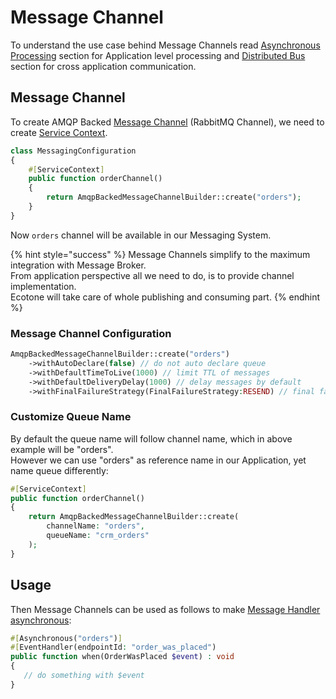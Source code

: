 # Message Channel

To understand the use case behind Message Channels read [Asynchronous Processing](../../modelling/asynchronous-handling/asynchronous-message-handlers.md) section for Application level processing and [Distributed Bus](../../modelling/microservices-php/distributed-bus/distributed-bus-with-service-map/) section for cross application communication.

## Message Channel

To create AMQP Backed [Message Channel](../../modelling/asynchronous-handling/) (RabbitMQ Channel), we need to create [Service Context](../../messaging/service-application-configuration.md).&#x20;

```php
class MessagingConfiguration
{
    #[ServiceContext] 
    public function orderChannel()
    {
        return AmqpBackedMessageChannelBuilder::create("orders");
    }
}
```

Now `orders` channel will be available in our Messaging System.&#x20;

{% hint style="success" %}
Message Channels simplify to the maximum integration with Message Broker. \
From application perspective all we need to do, is to provide channel implementation.\
Ecotone will take care of whole publishing and consuming part.&#x20;
{% endhint %}

### Message Channel Configuration

```php
AmqpBackedMessageChannelBuilder::create("orders")
    ->withAutoDeclare(false) // do not auto declare queue
    ->withDefaultTimeToLive(1000) // limit TTL of messages
    ->withDefaultDeliveryDelay(1000) // delay messages by default
    ->withFinalFailureStrategy(FinalFailureStrategy:RESEND) // final failure strategy
```

### Customize Queue Name

By default the queue name will follow channel name, which in above example will be "orders".\
However we can use "orders" as reference name in our Application, yet name queue differently:

```php
#[ServiceContext] 
public function orderChannel()
{
    return AmqpBackedMessageChannelBuilder::create(
        channelName: "orders",
        queueName: "crm_orders"
    );
}
```

## Usage

Then Message Channels can be used as follows to make [Message Handler asynchronous](../../modelling/asynchronous-handling/asynchronous-message-handlers.md):

```php
#[Asynchronous("orders")]
#[EventHandler(endpointId: "order_was_placed")
public function when(OrderWasPlaced $event) : void
{
   // do something with $event
}
```

